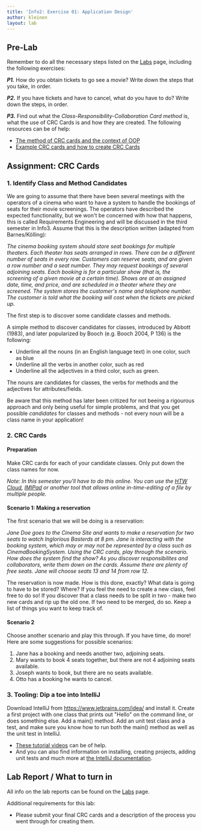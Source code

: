 ```yaml
---
title: 'Info2: Exercise 01: Application Design'
author: kleinen
layout: lab
---
```


## Pre-Lab

Remember to do all the necessary steps listed on the [Labs](labs) page, including the following exercises:

***P1.*** How do you obtain tickets to go see a movie? Write down the steps that you take, in order.

***P2.*** If you have tickets and have to cancel, what do you have to do? Write down the steps, in order.

***P3.*** Find out what the *Class-Responsibility-Collaboration Card method* is, what the use of CRC Cards is and how they are created. The following resources can be of help:
* [The method of CRC cards and the context of OOP](http://c2.com/doc/oopsla89/paper.html)
* [Example CRC cards and how to create CRC Cards](http://www.agilemodeling.com/artifacts/crcModel.htm)

## Assignment: CRC Cards

### 1. Identify Class and Method Candidates
We are going to assume that there have been several meetings with the operators of a cinema who want to have a system to handle the bookings of seats for their movie screenings. The operators have described the expected functionality, but we won't be concerned with how that happens, this is called Requirements Engineering and will be discussed in the third semester in Info3. Assume that this is the description written (adapted from Barnes/Kölling):

*The cinema booking system should store seat bookings for multiple theaters. Each theater has seats arranged in rows. There can be a different number of seats in every row. Customers can reserve seats, and are given a row number and a seat number. They may request bookings of several adjoining seats. Each booking is for a particular show (that is, the screening of a given movie at a certain time). Shows are at an assigned date, time, and price, and are scheduled in a theater where they are screened. The system stores the customer's name and telephone number. The customer is told what the booking will cost when the tickets are picked up.*

The first step is to discover some candidate classes and methods.

A simple method to discover candidates for classes, introduced by Abbott (1983),
and later popularized by Booch (e.g. Booch 2004, P 136) is the following:

  * Underline all the nouns (in an English language text) in one color, such as blue
  * Underline all the verbs in another color, such as red
  * Underline all the adjectives in a third color, such as green.

The nouns are candidates for classes, the verbs for methods and the adjectives for attributes/fields.

Be aware that this method has later been critized for not beeing a rigourous approach and only being useful for simple problems, and that you get possible *candidates* for classes and methods - not every noun will be a class name in your application!

### 2. CRC Cards

#### Preparation
Make CRC cards for each of your candidate classes. Only put down the class names for now. 

*Note: In this semester you'll have to do this online. You can use the [HTW Cloud](https://cloud.htw-berlin.de), [IMIPad](https://imipad.f4.htw-berlin.de:9001) or another tool that allows online in-time-editing of a file by multiple people.*

#### Scenario 1: Making a reservation
The first scenario that we will be doing is a reservation:

*Jane Doe goes to the Cinema Site and wants to make a reservation for two seats to watch Inglorious Basterds at 8 pm.
Jane is interacting with the booking system, which may or may not be represented by a class such as CinemaBookingSystem. Using the CRC cards, play through the scenario. How does the system find the show? As you discover responsibilites and collaborators, write them down on the cards. Assume there are plenty of free seats. Jane will choose seats 13 and 14 from row 12.*

The reservation is now made. How is this done, exactly? What data is going to have to be stored? Where? If you feel the need to create a new class, feel free to do so! If you discover that a class needs to be split in two - make two new cards and rip up the old one. If two need to be merged, do so. Keep a list of things you want to keep track of.

#### Scenario 2
Choose another scenario and play this through. If you have time, do more! Here are some suggestions for possible scenarios:

1. Jane has a booking and needs another two, adjoining seats.
2. Mary wants to book 4 seats together, but there are not 4 adjoining seats available.
3. Joseph wants to book, but there are no seats available.
4. Otto has a booking he wants to cancel.

### 3. Tooling: Dip a toe into IntelliJ
Download IntelliJ from https://www.jetbrains.com/idea/ and install it. Create a first project with one class that prints out "Hello" on the command line, or does something else. Add a main() method. Add an unit test class and a test, and make sure you know how to run both the main() method as well as the unit test in IntelliJ. 
* [These tutorial videos](https://www.jetbrains.com/idea/documentation/) can be of help.
* And you can also find information on installing, creating projects, adding unit tests and much more at [the IntelliJ documentation](https://www.jetbrains.com/help/idea/installation-guide.html).

## Lab Report / What to turn in
All info on the lab reports can be found on the [Labs](https://bkleinen.github.io/classes/ss2020/info2/labs/) page.

Additional requirements for this lab:
* Please submit your final CRC cards and a description of the process you went through for creating them. 
